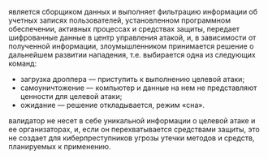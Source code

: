 является сборщиком данных и выполняет фильтрацию информации об учетных записях пользователей, установленном программном обеспечении, активных процессах и средствах защиты, передает шифрованные данные в центр управления атакой, и, в зависимости от полученной информации, злоумышленником принимается решение о дальнейшем развитии нападения, т.е. выбирается одна из следующих команд:

- загрузка дроппера — приступить к выполнению целевой атаки;
- самоуничтожение — компьютер и данные на нем не представляют ценности для целевой атаки;
- ожидание — решение откладывается, режим «сна».

валидатор не несет в себе уникальной информации о целевой атаке и ее организаторах, и, если он перехватывается средствами защиты, это не создает для киберпреступников угрозы утечки методов и средств, планируемых к применению.